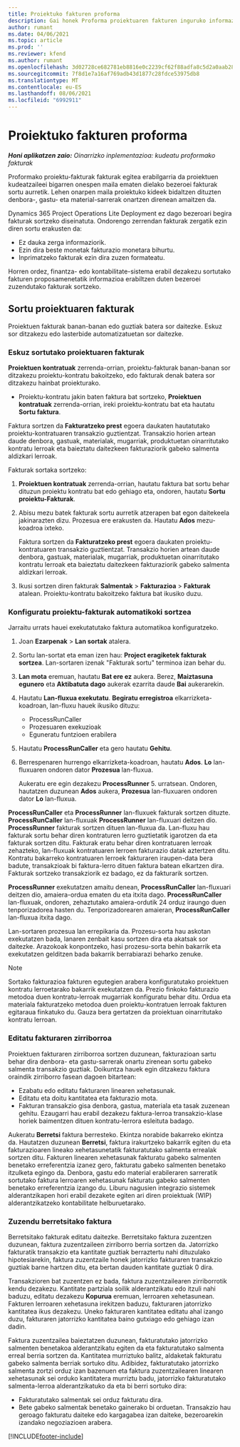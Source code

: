 ```yaml
---
title: Proiektuko fakturen proforma
description: Gai honek Proforma proiektuaren fakturen inguruko informazioa eskaintzen du Project Operations-en.
author: rumant
ms.date: 04/06/2021
ms.topic: article
ms.prod: ''
ms.reviewer: kfend
ms.author: rumant
ms.openlocfilehash: 3d02728ce682781eb8816e0c2239cf62f88adfa8c5d2a0aab280be053c2a5ae6
ms.sourcegitcommit: 7f8d1e7a16af769adb43d1877c28fdce53975db8
ms.translationtype: MT
ms.contentlocale: eu-ES
ms.lasthandoff: 08/06/2021
ms.locfileid: "6992911"
---
```

# <a name="proforma-project-pnvoices"></a>Proiektuko fakturen proforma

_**Honi aplikatzen zaio:** Oinarrizko inplementazioa: kudeatu proformako fakturak_

Proformako proiektu-fakturak fakturak egitea erabilgarria da proiektuen kudeatzaileei bigarren onespen maila ematen dielako bezeroei fakturak sortu aurretik. Lehen onarpen maila proiektuko kideek bidaltzen dituzten denbora-, gastu- eta material-sarrerak onartzen direnean amaitzen da.

Dynamics 365 Project Operations Lite Deployment ez dago bezeroari begira fakturak sortzeko diseinatuta. Ondorengo zerrendan fakturak zergatik ezin diren sortu erakusten da:

- Ez dauka zerga informaziorik.
- Ezin dira beste monetak fakturazio monetara bihurtu.
- Inprimatzeko fakturak ezin dira zuzen formateatu.

Horren ordez, finantza- edo kontabilitate-sistema erabil dezakezu sortutako fakturen proposamenetatik informazioa erabiltzen duten bezeroei zuzendutako fakturak sortzeko.

## <a name="creating-project-invoices"></a>Sortu proiektuaren fakturak

Proiektuen fakturak banan-banan edo guztiak batera sor daitezke. Eskuz sor ditzakezu edo lasterbide automatizatuetan sor daitezke.

### <a name="manually-create-project-invoices"></a>Eskuz sortutako proiektuaren fakturak 

**Proiektuen kontratuak** zerrenda-orrian, proiektu-fakturak banan-banan sor ditzakezu proiektu-kontratu bakoitzeko, edo fakturak denak batera sor ditzakezu hainbat proiekturako.

   - Proiektu-kontratu jakin baten faktura bat sortzeko, **Proiektuen kontratuak** zerrenda-orrian, ireki proiektu-kontratu bat eta hautatu **Sortu faktura**.

   Faktura sortzen da **Fakturatzeko prest** egoera daukaten hautatutako proiektu-kontratuaren transakzio guztientzat. Transakzio horien artean daude denbora, gastuak, materialak, mugarriak, produktuetan oinarritutako kontratu lerroak eta baieztatu daitezkeen fakturaziorik gabeko salmenta aldizkari lerroak.

Fakturak sortaka sortzeko:

1. **Proiektuen kontratuak** zerrenda-orrian, hautatu faktura bat sortu behar dituzun proiektu kontratu bat edo gehiago eta, ondoren, hautatu **Sortu proiektu-Fakturak**.
2. Abisu mezu batek fakturak sortu aurretik atzerapen bat egon daitekeela jakinarazten dizu. Prozesua ere erakusten da. Hautatu **Ados** mezu-koadroa ixteko.

   Faktura sortzen da **Fakturatzeko prest** egoera daukaten proiektu-kontratuaren transakzio guztientzat. Transakzio horien artean daude denbora, gastuak, materialak, mugarriak, produktuetan oinarritutako kontratu lerroak eta baieztatu daitezkeen fakturaziorik gabeko salmenta aldizkari lerroak.

3. Ikusi sortzen diren fakturak **Salmentak** \> **Fakturazioa** \> **Fakturak** atalean. Proiektu-kontratu bakoitzeko faktura bat ikusiko duzu.

### <a name="set-up-automated-creation-of-project-invoices"></a>Konfiguratu proiektu-fakturak automatikoki sortzea 

Jarraitu urrats hauei exekutatutako faktura automatikoa konfiguratzeko.

1. Joan **Ezarpenak** \> **Lan sortak** atalera.
2. Sortu lan-sortat eta eman izen hau: **Project eragiketek fakturak sortzea**. Lan-sortaren izenak "Fakturak sortu" terminoa izan behar du.
3. **Lan mota** eremuan, hautatu **Bat ere ez** aukera. Berez, **Maiztasuna egunero** eta **Aktibatuta dago** aukerak ezarrita daude **Bai** aukerarekin.
4. Hautatu **Lan-fluxua exekutatu**. **Begiratu erregistroa** elkarrizketa-koadroan, lan-fluxu hauek ikusiko dituzu:

    - ProcessRunCaller
    - Prozesuaren exekuzioak
    - Eguneratu funtzioen erabilera

5. Hautatu **ProcessRunCaller** eta gero hautatu **Gehitu**.
6. Berrespenaren hurrengo elkarrizketa-koadroan, hautatu **Ados**. **Lo** lan-fluxuaren ondoren dator **Prozesua** lan-fluxua.

    Aukeratu ere egin dezakezu **ProcessRunner** 5. urratsean. Ondoren, hautatzen duzunean **Ados** aukera, **Prozesua** lan-fluxuaren ondoren dator **Lo** lan-fluxua.

**ProcessRunCaller** eta **ProcessRunner** lan-fluxuek fakturak sortzen dituzte. **ProcessRunCaller** lan-fluxuak **ProcessRunner** lan-fluxuari deitzen dio. **ProcessRunner** fakturak sortzen dituen lan-fluxua da. Lan-fluxu hau fakturak sortu behar diren kontraturen lerro guztietatik igarotzen da eta fakturak sortzen ditu. Fakturak eratu behar diren kontratuaren lerroak zehazteko, lan-fluxuak kontratuaren lerroen fakturazio datak aztertzen ditu. Kontratu bakarreko kontratuaren lerroek fakturaren iraupen-data bera badute, transakzioak bi faktura-lerro dituen faktura batean elkartzen dira. Fakturak sortzeko transakziorik ez badago, ez da fakturarik sortzen.

**ProcessRunner** exekutatzen amaitu denean, **ProcessRunCaller** lan-fluxuari deitzen dio, amaiera-ordua ematen du eta itxita dago. **ProcessRunCaller** lan-fluxuak, ondoren, zehaztutako amaiera-ordutik 24 orduz iraungo duen tenporizadorea hasten du. Tenporizadorearen amaieran, **ProcessRunCaller** lan-fluxua itxita dago.

Lan-sortaren prozesua lan errepikaria da. Prozesu-sorta hau askotan exekutatzen bada, lanaren zenbait kasu sortzen dira eta akatsak sor daitezke. Arazokoak konpontzeko, hasi prozesu-sorta behin bakarrik eta exekutatzen gelditzen bada bakarrik berrabiarazi beharko zenuke.

> [!NOTE]
> Sortako fakturazioa fakturen egutegien arabera konfiguratutako proiektuen kontratu lerroetarako bakarrik exekutatzen da. Prezio finkoko fakturazio metodoa duen kontratu-lerroak mugarriak konfiguratu behar ditu. Ordua eta materiala fakturatzeko metodoa duen proiektu-kontratuen lerroak fakturen egitaraua finkatuko du. Gauza bera gertatzen da proiektuan oinarritutako kontratu lerroan.      
 
### <a name="edit-a-draft-invoice"></a>Editatu fakturaren zirriborroa

Proiektuen fakturaren zirriborroa sortzen duzunean, fakturazioan sartu behar dira denbora- eta gastu-sarrerak onartu zirenean sortu gabeko salmenta transakzio guztiak. Doikuntza hauek egin ditzakezu faktura oraindik zirriborro fasean dagoen bitartean:

- Ezabatu edo editatu fakturaren linearen xehetasunak.
- Editatu eta doitu kantitatea eta fakturazio mota.
- Fakturan transakzio gisa denbora, gastua, materiala eta tasak zuzenean gehitu. Ezaugarri hau erabil dezakezu faktura-lerroa transakzio-klase horiek baimentzen dituen kontratu-lerrora esleituta badago.

Aukeratu **Berretsi** faktura berresteko. Ekintza norabide bakarreko ekintza da. Hautatzen duzunean **Berretsi**, faktura irakurtzeko bakarrik egiten du eta fakturazioaren lineako xehetasunetatik fakturatutako salmenta errealak sortzen ditu. Fakturen linearen xehetasunak fakturatu gabeko salmenten benetako erreferentzia izanez gero, fakturatu gabeko salmenten benetako itzulketa egingo da. Denbora, gastu edo material erabileraren sarreratik sortutako faktura lerroaren xehetasunak fakturatu gabeko salmenten benetako erreferentzia izango du. Liburu nagusien integrazio sistemek alderantzikapen hori erabil dezakete egiten ari diren proiektuak (WIP) alderantzikatzeko kontabilitate helburuetarako.

### <a name="correct-a-confirmed-invoice"></a>Zuzendu berretsitako faktura

Berretsitako fakturak editatu daitezke. Berretsitako faktura zuzentzen duzunean, faktura zuzentzaileen zirriborro berria sortzen da. Jatorrizko fakturatik transakzio eta kantitate guztiak berraztertu nahi dituzulako hipotesiarekin, faktura zuzentzaile honek jatorrizko fakturaren transakzio guztiak barne hartzen ditu, eta bertan dauden kantitate guztiak 0 dira.

Transakzioren bat zuzentzen ez bada, faktura zuzentzailearen zirriborrotik kendu dezakezu. Kantitate partziala soilik alderantzikatu edo itzuli nahi baduzu, editatu dezakezu **Kopurua** eremuan, lerroaren xehetasunean. Fakturen lerroaren xehetasuna irekitzen baduzu, fakturaren jatorrizko kantitatea ikus dezakezu. Uneko fakturaren kantitatea editatu ahal izango duzu, fakturaren jatorrizko kantitatea baino gutxiago edo gehiago izan dadin.

Faktura zuzentzailea baieztatzen duzunean, fakturatutako jatorrizko salmenten benetakoa alderantzikatu egiten da eta fakturatutako salmenta erreal berria sortzen da. Kantitatea murriztuko balitz, aldaketak fakturatu gabeko salmenta berriak sortuko ditu. Adibidez, fakturatutako jatorrizko salmenta zortzi orduz izan bazenuen eta faktura zuzentzailearen linearen xehetasunak sei orduko kantitatera murriztu badu, jatorrizko fakturatutako salmenta-lerroa alderantzikatuko da eta bi berri sortuko dira:

- Fakturatutako salmentak sei orduz fakturatu dira.
- Bete gabeko salmentak benetako gainerako bi orduetan. Transakzio hau geroago fakturatu daiteke edo kargagabea izan daiteke, bezeroarekin izandako negoziazioen arabera.



[!INCLUDE[footer-include](../../includes/footer-banner.md)]
